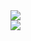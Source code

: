 <picture>
  <source
    srcset="https://github-readme-stats-rom100main.vercel.app/api?username=rom100main&show_icons=true&hide_border=true&bg_color=00000000&theme=dark"
    media="(prefers-color-scheme: dark)"
  />
  <source
    srcset="https://github-readme-stats-rom100main.vercel.app/api?username=rom100main&show_icons=true&hide_border=true&bg_color=00000000"
    media="(prefers-color-scheme: light), (prefers-color-scheme: no-preference)"
  />
  <img src="https://github-readme-stats-rom100main.vercel.app/api?username=rom100main&show_icons=true&hide_border=true&bg_color=00000000" />
</picture>
<br/>
<picture>
  <source
    srcset="https://github-readme-stats-rom100main.vercel.app/api/top-langs/?username=rom100main&layout=donut&hide_border=true&bg_color=00000000&theme=dark"
    media="(prefers-color-scheme: dark)"
  />
  <source
    srcset="https://github-readme-stats-rom100main.vercel.app/api/top-langs/?username=rom100main&layout=donut&hide_border=true&bg_color=00000000"
    media="(prefers-color-scheme: light), (prefers-color-scheme: no-preference)"
  />
  <img src="https://github-readme-stats-rom100main.vercel.app/api/top-langs/?username=rom100main&layout=donut&hide_border=true&bg_color=00000000" />
</picture>

